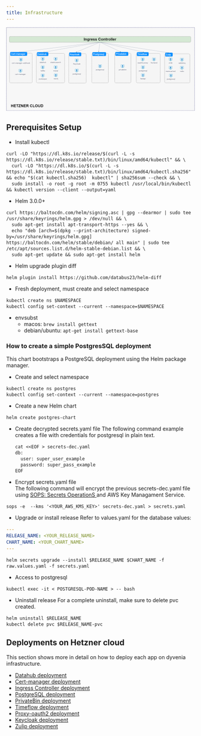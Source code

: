```yaml
---
title: Infrastructure
---
```


![](infrastructure.png)

## Prerequisites Setup
* Install kubectl
```
curl -LO "https://dl.k8s.io/release/$(curl -L -s https://dl.k8s.io/release/stable.txt)/bin/linux/amd64/kubectl" && \
  curl -LO "https://dl.k8s.io/$(curl -L -s https://dl.k8s.io/release/stable.txt)/bin/linux/amd64/kubectl.sha256" && echo "$(cat kubectl.sha256)  kubectl" | sha256sum --check && \
  sudo install -o root -g root -m 0755 kubectl /usr/local/bin/kubectl && kubectl version --client --output=yaml
```

* Helm 3.0.0+
```  
curl https://baltocdn.com/helm/signing.asc | gpg --dearmor | sudo tee /usr/share/keyrings/helm.gpg > /dev/null && \
  sudo apt-get install apt-transport-https --yes && \
  echo "deb [arch=$(dpkg --print-architecture) signed-by=/usr/share/keyrings/helm.gpg] https://baltocdn.com/helm/stable/debian/ all main" | sudo tee /etc/apt/sources.list.d/helm-stable-debian.list && \
  sudo apt-get update && sudo apt-get install helm  
```

* Helm upgrade plugin diff
```
helm plugin install https://github.com/databus23/helm-diff
```
* Fresh deployment, must create and select namespace
``` 
kubectl create ns $NAMESPACE  
kubectl config set-context --current --namespace=$NAMESPACE
```
* envsubst
  * macos:
    `brew install gettext`
  * debian/ubuntu:
    `apt-get install gettext-base`

### How to create a simple PostgresSQL deployment
This chart bootstraps a PostgreSQL deployment using the Helm package manager.

* Create and select namespace
``` 
kubectl create ns postgres  
kubectl config set-context --current --namespace=postgres
```
  
* Create a new Helm chart
```
helm create postgres-chart
```

* Create decrypted secrets.yaml file
The following command example creates a file with credentials for postgresql in plain text.

  ```
  cat <<EOF > secrets-dec.yaml
  db:
    user: super_user_example
    password: super_pass_example
  EOF
  ```

* Encrypt secrets.yaml file   
The following command will encrypt the previous secrets-dec.yaml file using <a href="https://github.com/mozilla/sops" target="_blank"> SOPS: Secrets OperationS </a> and AWS Key Managament Service.
``` 
sops -e  --kms '<YOUR_AWS_KMS_KEY>' secrets-dec.yaml > secrets.yaml
```

* Upgrade or install release
Refer to values.yaml for the database values:
```yaml
---
RELEASE_NAME: <YOUR_RELEASE_NAME>
CHART_NAME: <YOUR_CHART_NAME>
---
```
```
helm secrets upgrade --install $RELEASE_NAME $CHART_NAME -f raw.values.yaml -f secrets.yaml
 ```
  
* Access to postgresql
```
kubectl exec -it < POSTGRESQL-POD-NAME > -- bash 
```
  
* Uninstall release
For a complete uninstall, make sure to delete pvc created.

``` 
helm uninstall $RELEASE_NAME
kubectl delete pvc $RELEASE_NAME-pvc
```

## Deployments on Hetzner cloud
This section shows more in detail on how to deploy each app on dyvenia infrastructure.
* <a href="https://github.com/dyvenia/infrastructure/tree/main/deployments/datahub" target="_blank"> Datahub deployment</a>
* <a href="https://github.com/dyvenia/infrastructure/tree/main/deployments/cert-manager" target="_blank"> Cert-manager deployment </a>
* <a href="https://github.com/dyvenia/infrastructure/tree/main/deployments/ingress" target="_blank"> Ingress Controller deployment </a>
* <a href="https://github.com/dyvenia/infrastructure/tree/main/deployments/postgresql" target="_blank"> PostgreSQL deployment </a>
* <a href="https://github.com/dyvenia/infrastructure/tree/main/deployments/privatebin" target="_blank"> PrivateBin deployment </a>
* <a href="https://github.com/dyvenia/infrastructure/tree/main/deployments/timeflow" target="_blank"> Timeflow deployment </a>
* <a href="https://github.com/dyvenia/infrastructure/tree/main/deployments/oauth2" target="_blank"> Proxy-oauth2 deployment </a>
* <a href="https://github.com/dyvenia/infrastructure/tree/main/deployments/keycloak" target="_blank"> Keycloak deployment </a>
* <a href="https://github.com/dyvenia/infrastructure/tree/main/deployments/zulip" target="_blank"> Zulip deployment </a> 